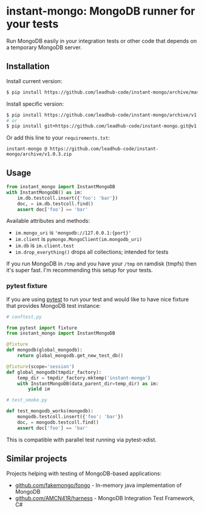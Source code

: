 instant-mongo: MongoDB runner for your tests
============================================

Run MongoDB easily in your integration tests or other code that depends on a temporary MongoDB server.


Installation
------------

Install current version:

```sh
$ pip install https://github.com/leadhub-code/instant-mongo/archive/master.zip
```

Install specific version:

```sh
$ pip install https://github.com/leadhub-code/instant-mongo/archive/v1.0.3.zip
# or
$ pip install git+https://github.com/leadhub-code/instant-mongo.git@v1.0.3
```

Or add this line to your `requirements.txt`:

```
instant-mongo @ https://github.com/leadhub-code/instant-mongo/archive/v1.0.3.zip
```


Usage
-----

```python
from instant_mongo import InstantMongoDB
with InstantMongoDB() as im:
    im.db.testcoll.insert({'foo': 'bar'})
    doc, = im.db.testcoll.find()
    assert doc['foo'] == 'bar'
```

Available attributes and methods:

- `im.mongo_uri` is `'mongodb://127.0.0.1:{port}'`
- `im.client` is `pymongo.MongoClient(im.mongodb_uri)`
- `im.db` is `im.client.test`
- `im.drop_everything()` drops all collections; intended for tests

If you run MongoDB in `/tmp` and you have your `/tmp` on ramdisk (tmpfs) then it's super fast. I'm recommending this setup for your tests.


### pytest fixture

If you are using [pytest](http://pytest.org/) to run your test and would like to have nice fixture that provides MongoDB test instance:

```python
# conftest.py

from pytest import fixture
from instant_mongo import InstantMongoDB

@fixture
def mongodb(global_mongodb):
    return global_mongodb.get_new_test_db()

@fixture(scope='session')
def global_mongodb(tmpdir_factory):
    temp_dir = tmpdir_factory.mktemp('instant-mongo')
    with InstantMongoDB(data_parent_dir=temp_dir) as im:
        yield im

# test_smoke.py

def test_mongodb_works(mongodb):
    mongodb.testcoll.insert({'foo': 'bar'})
    doc, = mongodb.testcoll.find()
    assert doc['foo'] == 'bar'
```

This is compatible with parallel test running via pytest-xdist.


Similar projects
----------------

Projects helping with testing of MongoDB-based applications:

- [github.com/fakemongo/fongo](https://github.com/fakemongo/fongo) - In-memory java implementation of MongoDB
- [github.com/AMCN41R/harness](https://github.com/AMCN41R/harness) - MongoDB Integration Test Framework, C#
